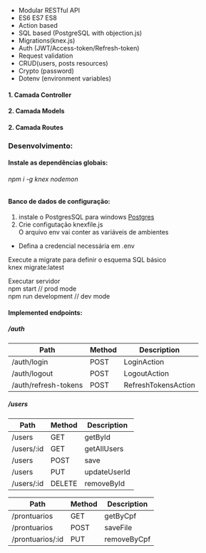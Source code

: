 
<ul dir="auto">
<li>Modular RESTful API</li>
<li>ES6 ES7 ES8</li>
<li>Action based</li>
<li>SQL based (PostgreSQL with objection.js)</li>
<li>Migrations(knex.js)</li>
<li>Auth (JWT/Access-token/Refresh-token)</li>
<li>Request validation</li>
<li>CRUD(users, posts resources)</li>
<li>Crypto (password)</li>
<li>Dotenv (environment variables)</li>
</ul>

<h4>1. Camada Controller</h4>
<h4>2. Camada Models</h4>
<h4>2. Camada Routes</h4>

<h3>Desenvolvimento:</h3>

<h4>Instale as dependências globais:</h4>

<h6>npm i -g knex nodemon</h6>

<h4>Banco de dados de configuração:</h4>

1. instale o PostgresSQL para windows <a href="https://www.postgresql.org/download/windows/">Postgres</a>
2. Crie configutação knexfile.js <br> O arquivo env vai conter as variáveis de ambientes

- Defina a credencial necessária em .env

<p dir="auto">Execute a migrate para definir o esquema SQL básico <br>
knex migrate:latest</p>


<p dir="auto">Executar servidor <br>
npm start // prod mode <br>
npm run development // dev mode</p>

<h4>Implemented endpoints:</h4>

<h5>/auth</h5>

<table>
<thead>
<tr>
<th>Path</th>
<th>Method</th>
<th>Description</th>
</tr>
</thead>
<tbody>
<tr>
<td>/auth/login</td>
<td>POST</td>
<td>LoginAction</td>
</tr>
<tr>
<td>/auth/logout</td>
<td>POST</td>
<td>LogoutAction</td>
</tr>
<tr>
<td>/auth/refresh-tokens</td>
<td>POST</td>
<td>RefreshTokensAction</td>
</tr>
</tbody>
</table>

<h5>/users</h5>

<table>
<thead>
<tr>
<th>Path</th>
<th>Method</th>
<th>Description</th>
</tr>
</thead>
<tbody>
<tr>
<td>/users</td>
<td>GET</td>
<td>getById</td>
</tr>
<tr>
<td>/users/:id</td>
<td>GET</td>
<td>getAllUsers</td>
</tr>
<tr>
<td>/users</td>
<td>POST</td>
<td>save</td>
</tr>
<tr>
<td>/users</td>
<td>PUT</td>
<td>updateUserId</td>
</tr>
<tr>
<td>/users/:id</td>
<td>DELETE</td>
<td>removeById</td>
</tr>
</tbody>
 
 
<table>
<thead>
<tr>
<th>Path</th>
<th>Method</th>
<th>Description</th>
</tr>
</thead>
<tbody>
<tr>
<td>/prontuarios</td>
<td>GET</td>
<td>getByCpf</td>
</tr>
<tr>
<td>/prontuarios</td>
<td>POST</td>
<td>saveFile</td>
</tr>
<tr>
<td>/prontuarios/:id</td>
<td>PUT</td>
<td>removeByCpf</td>
</tr>
</tbody>
</table>
